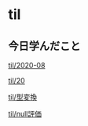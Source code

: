 # til

## 今日学んだこと

[til/2020\-08](https://github.com/tokiohamamatsu/til/blob/master/tir/2020-08.md#20)

[til/20](https://github.com/tokiohamamatsu/til/blob/master/%E6%B4%BB%E5%8B%95%E8%A8%98%E9%8C%B2/08/20.md)

[til/型変換](https://github.com/tokiohamamatsu/til/blob/master/SQL/%E5%9E%8B%E5%A4%89%E6%8F%9B.md)

[til/null評価](https://github.com/tokiohamamatsu/til/blob/master/SQL/null%E8%A9%95%E4%BE%A1.md)